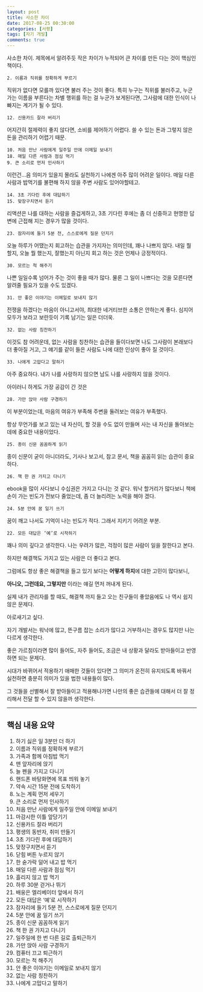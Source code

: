 ```yaml
---
layout: post
title: 사소한 차이
date: 2017-08-25 00:30:00
categories: [서평]
tags: [자기 개발]
comments: true
---
```


사소한 차이. 제목에서 알려주듯 작은 차이가 누적되어 큰 차이를 만든 다는 것이 핵심인 책이다.

    2. 이름과 직위를 정확하게 부르기

직위가 없다면 모를까 있다면 불러 주는 것이 좋다.
특히 누구는 직위를 불러주고, 누군가는 이름을 부른다는 차별 행위를 하는 걸 누군가 보게된다면, 그사람에 대한 인식이 나빠지는 계기가 될 수 있다.


    12. 신용카드 잘라 버리기

어지간히 절제력이 좋지 않다면, 소비를 제어하기 어렵다. 쓸 수 있는 돈과 그렇지 않은 돈을 관리하기 어렵기 때문.


    10. 처음 만난 사람에게 일주일 안에 이메일 보내기
    18. 매일 다른 사람과 점심 먹기
    9. 큰 소리로 먼저 인사하기

이런건...음 의미가 있을지 몰라도 실천하기 나에겐 아주 많이 어려운 일이다. 매일 다른사람과 밥먹기를 불편해 하지 않을 주변 사람도 있어야할테고.


    14. 3초 기다린 후에 대답하기
    15. 맞장구치면서 듣기

리액션은 나를 대하는 사람을 즐겁게하고, 3초 기다린 후에는 좀 더 신중하고 현명한 답변에 근접해 지는 경우가 많을 것이다.


    23. 잠자리에 들기 5분 전, 스스로에게 질문 던지기

오늘 하루가 어땠는지 회고하는 습관을 가지자는 의미인데, 꽤나 나쁘지 않다. 내일 뭘 할지, 오늘 뭘 했는지, 잘했는지 아닌지 회고 하는 것은 언제나 긍정적이다.


    30. 모르는 척 해주기

나쁜 일일수록 넘어가 주는 것이 좋을 때가 많다. 물론 그 일이 나쁘다는 것을 모른다면 알려줄 필요가 있을 수도 있겠다.


    31. 안 좋은 이야기는 이메일로 보내지 않기

전쟁을 하겠다는 마음이 아니고서야, 최대한 네거티브한 소통은 안하는게 좋다. 심지어 모두가 보라고 보란듯이 기록 남기는 일은 더더욱.

    32. 없는 사람 칭찬하기

이것도 참 어려운데, 없는 사람을 칭찬하는 습관을 들이다보면 나도 그사람이 본래보다 더 좋아질 거고, 그 얘기를 같이 들은 사람도 나에 대한 인상이 좋아 질 것이다.

    33. 나에게 고맙다고 말하기

아주 중요하다. 내가 나를 사랑하지 않으면 남도 나를 사랑하지 않을 것이다.



아이러니 하게도 가장 공감이 간 것은

    28. 가만 앉아 사람 구경하기

이 부분이었는데, 마음의 여유가 부족해 주변을 둘려보는 여유가 부족했다.

항상 무언가를 보고 있는 내 자신이, 할 것을 수도 없이 만들며 사는 내 자신을 돌아보는 데에 중요한 내용이었다.



    25. 종이 신문 꼼꼼하게 읽기

종이 신문이 굳이 아니더라도, 기사나 보고서, 참고 문서, 책을 꼼꼼히 읽는 습관이 중요 하다.


    26. 책 한 권 가지고 다니기

ebook을 많이 사다보니 수십권은 가지고 다니는 것 같다.
워낙 할거리가 많다보니 책에 손이 가는 빈도가 전보다 줄었는데, 좀 더 늘리려는 노력을 해야 겠다.


    24. 5분 안에 꿈 일기 쓰기

꿈이 깨고 나서도 기억이 나는 빈도가 적다. 그래서 지키기 어려운 부분.


    22. 모든 대답은 ‘예’로 시작하기

꽤나 의미 깊다고 생각한다.
나는 우려가 많은, 걱정이 많은 사람이 일을 잘한다고 본다.

하지만 해결책도 가지고 있는 사람은 더 좋다고 본다.

그럼에도 항상 좋은 해결책을 들고 있기 보다는 **어떻게 하지**에 대한 고민이 많다보니, 

**아니오, 그런데요, 그렇지만** 이라는 얘길 먼저 꺼내게 된다.

실제 내가 관리자를 할 때도, 해결책 까지 들고 오는 친구들이 좋았음에도 나 역시 쉽지 않은 문제다.

아로새기고 싶다.

자기 개발서는 워낙에 많고, 뜬구름 잡는 소리가 많다고 거부하시는 경우도 많지만 나는 다르게 생각한다.

좋은 가르침이라면 많이 들어도, 자주 들어도, 조금은 내 상황과 달라도 받아들이고 반영하면 되는 문제다.

시대가 바뀌어서 적용하기 애매한 것들이 있다면 그 의미가 온전히 유지되도록 바꿔서 실천하면 충분히 의미가 있을 법한 내용들이 많다.

그 것들을 선별해서 잘 받아들이고 적용해나가면 나만의 좋은 습관들에 대해서 더 잘 정리해서 전달 할 수 있지 않을까 생각한다.

---

핵심 내용 요약
---
1. 하기 싫은 일 3분만 더 하기
2. 이름과 직위를 정확하게 부르기
3. 가족과 함께 아침밥 먹기
4. 맨 앞자리에 앉기
5. 늘 펜을 가지고 다니기
6. 핸드폰 바탕화면에 목표 띄워 놓기
7. 약속 시간 15분 전에 도착하기
8. 노는 계획 먼저 세우기
9. 큰 소리로 먼저 인사하기
10. 처음 만난 사람에게 일주일 안에 이메일 보내기
11. 마감시한 이틀 앞당기기
12. 신용카드 잘라 버리기
13. 평생의 동반자, 취미 만들기
14. 3초 기다린 후에 대답하기
15. 맞장구치면서 듣기
16. 닫힘 버튼 누르지 않기
17. 한 숟가락 덜어 내고 밥 먹기
18. 매일 다른 사람과 점심 먹기
19. 흘리지 않고 밥 먹기
20. 하루 30분 걷거나 뛰기
21. 배웅은 엘리베이터 앞에서 하기
22. 모든 대답은 ‘예’로 시작하기
23. 잠자리에 들기 5분 전, 스스로에게 질문 던지기
24. 5분 안에 꿈 일기 쓰기
25. 종이 신문 꼼꼼하게 읽기
26. 책 한 권 가지고 다니기
27. 일주일에 한 번 다른 길로 출퇴근하기
28. 가만 앉아 사람 구경하기
29. 컴퓨터 끄고 퇴근하기
30. 모르는 척 해주기
31. 안 좋은 이야기는 이메일로 보내지 않기
32. 없는 사람 칭찬하기
33. 나에게 고맙다고 말하기
